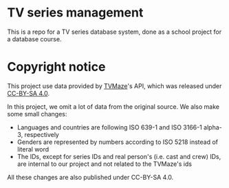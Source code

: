 # TV series management

This is a repo for a TV series database system, done as a school project for a database course.

# Copyright notice

This project use data provided by [TVMaze][1]'s API, which was released under [CC-BY-SA 4.0][2].

In this project, we omit a lot of data from the original source. We also make some small changes:

- Languages and countries are following ISO 639-1 and ISO 3166-1 alpha-3, respectively
- Genders are represented by numbers according to ISO 5218 instead of literal word
- The IDs, except for series IDs and real person's (i.e. cast and crew) IDs, are internal to our project and not related to the TVMaze's ids

All these changes are also published under CC-BY-SA 4.0.

[1]: https://www.tvmaze.com/api
[2]: https://creativecommons.org/licenses/by-sa/4.0/
